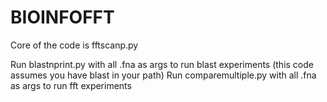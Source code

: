 # BIOINFOFFT

Core of the code is fftscanp.py

Run blastnprint.py with all .fna as args to run blast experiments (this code assumes you have blast in your path)
Run comparemultiple.py with all .fna as args to run fft experiments
